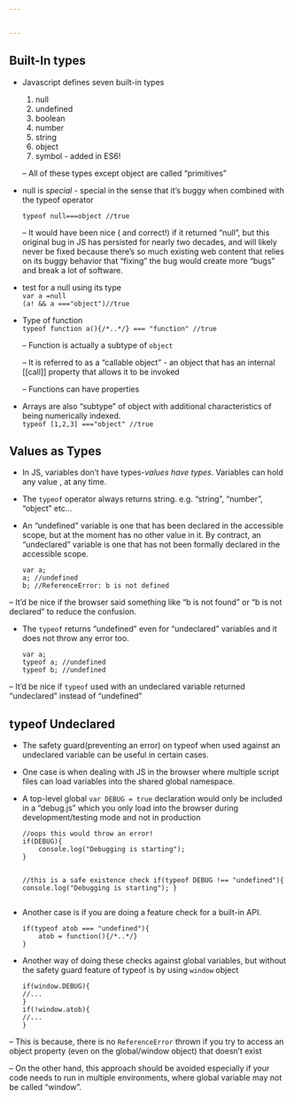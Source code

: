 ```yaml
---


---
```


<h2 id="built-in-types"><strong>Built-In types</strong></h2>
<ul>
<li>
<p>Javascript defines seven built-in types</p>
<ol>
<li>null</li>
<li>undefined</li>
<li>boolean</li>
<li>number</li>
<li>string</li>
<li>object</li>
<li>symbol - added in ES6!</li>
</ol>
<p>– All of these types except object are called “primitives”</p>
</li>
<li>
<p>null is <em>special</em> - special in the sense that it’s buggy when combined with the typeof operator</p>
<p><code>typeof null===object //true</code></p>
<p>– It would have been nice ( and correct!) if it returned “null”, but this original bug in JS has persisted for nearly two decades, and will likely never be fixed because there’s so much existing web content that relies on its buggy behavior that “fixing” the bug would create more “bugs” and break a lot of software.</p>
</li>
<li>
<p>test for a null using its type<br>
<code>var a =null</code><br>
<code>(a! &amp;&amp; a ==="object")//true</code></p>
</li>
<li>
<p>Type of function<br>
<code>typeof function a(){/*..*/} === "function" //true</code></p>
<p>–	Function is actually a subtype of <code>object</code></p>
<p>–	It is referred to as a “callable object” - an object that has an 			internal [[call]] property that allows it to be invoked</p>
<p>–	Functions can have properties</p>
</li>
<li>
<p>Arrays are also “subtype” of object with additional characteristics of being numerically indexed.<br>
<code>typeof [1,2,3] ==="object" //true</code></p>
</li>
</ul>
<h2 id="values-as-types"><strong>Values as Types</strong></h2>
<ul>
<li>
<p>In JS, variables don’t have types-<em>values have types</em>. Variables can hold any value , at any time.</p>
</li>
<li>
<p>The <code>typeof</code> operator always returns string. e.g. “string”, “number”, “object” etc…</p>
</li>
<li>
<p>An “undefined” variable  is one that has been declared in the accessible scope, but at the moment has no other value in it. By contract, an “undeclared” variable is one that has not been formally declared in the accessible scope.</p>
<pre><code>var a;
a; //undefined
b; //ReferenceError: b is not defined
</code></pre>
</li>
</ul>
<p>–  It’d be nice if the browser said something like “b is not found” or “b is not declared” to reduce the confusion.</p>
<ul>
<li>The <code>typeof</code> returns “undefined” even for “undeclared” variables and it does not throw any error too.<pre><code>var a;
typeof a; //undefined
typeof b; //undefined
</code></pre>
</li>
</ul>
<p>– It’d be nice if <code>typeof</code> used with an undeclared variable returned “undeclared” instead of “undefined”</p>
<h2 id="typeof-undeclared"><strong>typeof Undeclared</strong></h2>
<ul>
<li>
<p>The safety guard(preventing an error) on typeof when used against an undeclared variable can be useful in certain cases.</p>
</li>
<li>
<p>One case is when dealing with JS in the browser where multiple script files can load variables into the shared global namespace.</p>
</li>
<li>
<p>A top-level global <code>var DEBUG = true</code> declaration would only be included in a “debug.js” which you only load into the browser during development/testing mode and not in production</p>
<pre><code>//oops this would throw an error!
if(DEBUG){
	console.log("Debugging is starting");
}

//this is  a safe existence check
if(typeof DEBUG !== "undefined"){
	console.log("Debugging is starting");
}
</code></pre>
</li>
<li>
<p>Another case is if you are doing a feature check for a built-in API.</p>
<pre><code>if(typeof atob === "undefined"){
	atob = function(){/*..*/}
}
</code></pre>
</li>
<li>
<p>Another way of doing these checks against global variables, but without the safety guard feature of typeof  is by using <code>window</code> object</p>
<pre><code>if(window.DEBUG){
//...
}
if(!window.atob){
//...
}
</code></pre>
</li>
</ul>
<p>– This is because, there is no <code>ReferenceError</code> thrown if you try to access an object property (even on the global/window object) that doesn’t exist</p>
<p>– On the other hand, this approach should be avoided especially if your code needs to run in multiple environments, where global variable may not be called “window”.</p>

